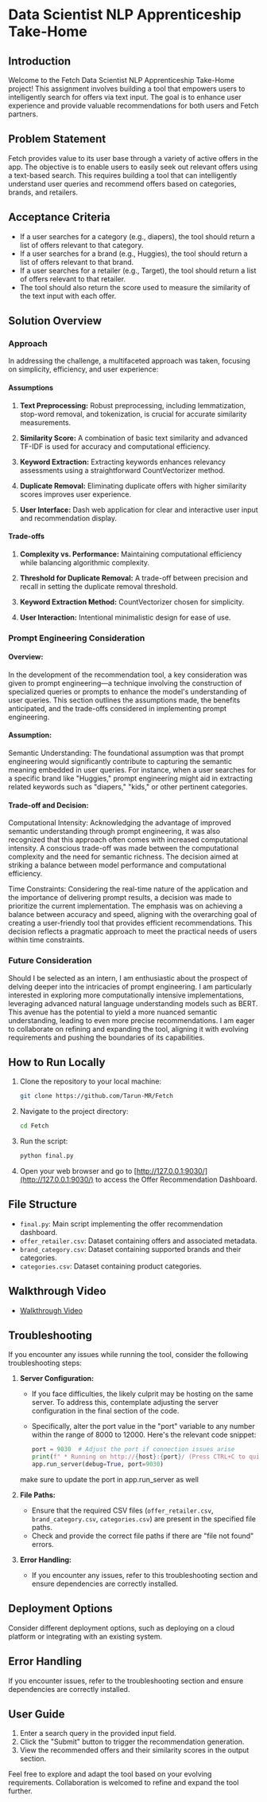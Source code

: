 # Data Scientist NLP Apprenticeship Take-Home

## Introduction

Welcome to the Fetch Data Scientist NLP Apprenticeship Take-Home project! This assignment involves building a tool that empowers users to intelligently search for offers via text input. The goal is to enhance user experience and provide valuable recommendations for both users and Fetch partners.

## Problem Statement

Fetch provides value to its user base through a variety of active offers in the app. The objective is to enable users to easily seek out relevant offers using a text-based search. This requires building a tool that can intelligently understand user queries and recommend offers based on categories, brands, and retailers.

## Acceptance Criteria

- If a user searches for a category (e.g., diapers), the tool should return a list of offers relevant to that category.
- If a user searches for a brand (e.g., Huggies), the tool should return a list of offers relevant to that brand.
- If a user searches for a retailer (e.g., Target), the tool should return a list of offers relevant to that retailer.
- The tool should also return the score used to measure the similarity of the text input with each offer.

## Solution Overview

### Approach

In addressing the challenge, a multifaceted approach was taken, focusing on simplicity, efficiency, and user experience:

#### Assumptions

1. **Text Preprocessing:** Robust preprocessing, including lemmatization, stop-word removal, and tokenization, is crucial for accurate similarity measurements.

2. **Similarity Score:** A combination of basic text similarity and advanced TF-IDF is used for accuracy and computational efficiency.

3. **Keyword Extraction:** Extracting keywords enhances relevancy assessments using a straightforward CountVectorizer method.

4. **Duplicate Removal:** Eliminating duplicate offers with higher similarity scores improves user experience.

5. **User Interface:** Dash web application for clear and interactive user input and recommendation display.

#### Trade-offs

1. **Complexity vs. Performance:** Maintaining computational efficiency while balancing algorithmic complexity.

2. **Threshold for Duplicate Removal:** A trade-off between precision and recall in setting the duplicate removal threshold.

3. **Keyword Extraction Method:** CountVectorizer chosen for simplicity.

4. **User Interaction:** Intentional minimalistic design for ease of use.

### Prompt Engineering Consideration

#### Overview:

In the development of the recommendation tool, a key consideration was given to prompt engineering—a technique involving the construction of specialized queries or prompts to enhance the model's understanding of user queries. This section outlines the assumptions made, the benefits anticipated, and the trade-offs considered in implementing prompt engineering.

#### Assumption:

Semantic Understanding: The foundational assumption was that prompt engineering would significantly contribute to capturing the semantic meaning embedded in user queries. For instance, when a user searches for a specific brand like "Huggies," prompt engineering might aid in extracting related keywords such as "diapers," "kids," or other pertinent categories.

#### Trade-off and Decision:

Computational Intensity: Acknowledging the advantage of improved semantic understanding through prompt engineering, it was also recognized that this approach often comes with increased computational intensity. A conscious trade-off was made between the computational complexity and the need for semantic richness. The decision aimed at striking a balance between model performance and computational efficiency.

Time Constraints: Considering the real-time nature of the application and the importance of delivering prompt results, a decision was made to prioritize the current implementation. The emphasis was on achieving a balance between accuracy and speed, aligning with the overarching goal of creating a user-friendly tool that provides efficient recommendations. This decision reflects a pragmatic approach to meet the practical needs of users within time constraints.
### Future Consideration

Should I be selected as an intern, I am enthusiastic about the prospect of delving deeper into the intricacies of prompt engineering. I am particularly interested in exploring more computationally intensive implementations, leveraging advanced natural language understanding models such as BERT. This avenue has the potential to yield a more nuanced semantic understanding, leading to even more precise recommendations. I am eager to collaborate on refining and expanding the tool, aligning it with evolving requirements and pushing the boundaries of its capabilities.

## How to Run Locally

1. Clone the repository to your local machine:

    ```bash
    git clone https://github.com/Tarun-MR/Fetch
    ```

2. Navigate to the project directory:

    ```bash
    cd Fetch
    ```

3. Run the script:

    ```bash
    python final.py
    ```

5. Open your web browser and go to [http://127.0.0.1:9030/](http://127.0.0.1:9030/) to access the Offer Recommendation Dashboard.

## File Structure

- `final.py`: Main script implementing the offer recommendation dashboard.
- `offer_retailer.csv`: Dataset containing offers and associated metadata.
- `brand_category.csv`: Dataset containing supported brands and their categories.
- `categories.csv`: Dataset containing product categories.

## Walkthrough Video

- [Walkthrough Video](https://github.com/yourusername/yourrepository/Walkthrough.mp4](https://github.com/Tarun-MR/Fetch/blob/main/Walkthrough.mp4))

## Troubleshooting

If you encounter any issues while running the tool, consider the following troubleshooting steps:

1. **Server Configuration:**
   - If you face difficulties, the likely culprit may be hosting on the same server. To address this, contemplate adjusting the server configuration in the final section of the code.
   - Specifically, alter the port value in the "port" variable to any number within the range of 8000 to 12000. Here's the relevant code snippet:

     ```python
     port = 9030  # Adjust the port if connection issues arise
     print(f" * Running on http://{host}:{port}/ (Press CTRL+C to quit)")
     app.run_server(debug=True, port=9030)
     ```
    make sure to update the port in app.run_server as well
2. **File Paths:**
   - Ensure that the required CSV files (`offer_retailer.csv`, `brand_category.csv`, `categories.csv`) are present in the specified file paths.
   - Check and provide the correct file paths if there are "file not found" errors.

3. **Error Handling:**
   - If you encounter any issues, refer to this troubleshooting section and ensure dependencies are correctly installed.

## Deployment Options

Consider different deployment options, such as deploying on a cloud platform or integrating with an existing system.

## Error Handling

If you encounter issues, refer to the troubleshooting section and ensure dependencies are correctly installed.

## User Guide

1. Enter a search query in the provided input field.
2. Click the "Submit" button to trigger the recommendation generation.
3. View the recommended offers and their similarity scores in the output section.

Feel free to explore and adapt the tool based on your evolving requirements. Collaboration is welcomed to refine and expand the tool further.
